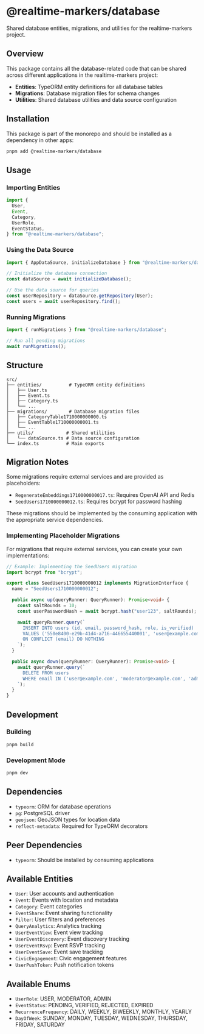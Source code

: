 # @realtime-markers/database

Shared database entities, migrations, and utilities for the realtime-markers project.

## Overview

This package contains all the database-related code that can be shared across different applications in the realtime-markers project:

- **Entities**: TypeORM entity definitions for all database tables
- **Migrations**: Database migration files for schema changes
- **Utilities**: Shared database utilities and data source configuration

## Installation

This package is part of the monorepo and should be installed as a dependency in other apps:

```bash
pnpm add @realtime-markers/database
```

## Usage

### Importing Entities

```typescript
import {
  User,
  Event,
  Category,
  UserRole,
  EventStatus,
} from "@realtime-markers/database";
```

### Using the Data Source

```typescript
import { AppDataSource, initializeDatabase } from "@realtime-markers/database";

// Initialize the database connection
const dataSource = await initializeDatabase();

// Use the data source for queries
const userRepository = dataSource.getRepository(User);
const users = await userRepository.find();
```

### Running Migrations

```typescript
import { runMigrations } from "@realtime-markers/database";

// Run all pending migrations
await runMigrations();
```

## Structure

```
src/
├── entities/          # TypeORM entity definitions
│   ├── User.ts
│   ├── Event.ts
│   ├── Category.ts
│   └── ...
├── migrations/        # Database migration files
│   ├── CategoryTable1710000000000.ts
│   ├── EventTable1710000000001.ts
│   └── ...
├── utils/            # Shared utilities
│   └── dataSource.ts # Data source configuration
└── index.ts          # Main exports
```

## Migration Notes

Some migrations require external services and are provided as placeholders:

- `RegenerateEmbeddings1710000000017.ts`: Requires OpenAI API and Redis
- `SeedUsers1710000000012.ts`: Requires bcrypt for password hashing

These migrations should be implemented by the consuming application with the appropriate service dependencies.

### Implementing Placeholder Migrations

For migrations that require external services, you can create your own implementations:

```typescript
// Example: Implementing the SeedUsers migration
import bcrypt from "bcrypt";

export class SeedUsers1710000000012 implements MigrationInterface {
  name = "SeedUsers1710000000012";

  public async up(queryRunner: QueryRunner): Promise<void> {
    const saltRounds = 10;
    const userPasswordHash = await bcrypt.hash("user123", saltRounds);

    await queryRunner.query(`
      INSERT INTO users (id, email, password_hash, role, is_verified)
      VALUES ('550e8400-e29b-41d4-a716-446655440001', 'user@example.com', '${userPasswordHash}', 'USER', true)
      ON CONFLICT (email) DO NOTHING
    `);
  }

  public async down(queryRunner: QueryRunner): Promise<void> {
    await queryRunner.query(`
      DELETE FROM users 
      WHERE email IN ('user@example.com', 'moderator@example.com', 'admin@example.com')
    `);
  }
}
```

## Development

### Building

```bash
pnpm build
```

### Development Mode

```bash
pnpm dev
```

## Dependencies

- `typeorm`: ORM for database operations
- `pg`: PostgreSQL driver
- `geojson`: GeoJSON types for location data
- `reflect-metadata`: Required for TypeORM decorators

## Peer Dependencies

- `typeorm`: Should be installed by consuming applications

## Available Entities

- `User`: User accounts and authentication
- `Event`: Events with location and metadata
- `Category`: Event categories
- `EventShare`: Event sharing functionality
- `Filter`: User filters and preferences
- `QueryAnalytics`: Analytics tracking
- `UserEventView`: Event view tracking
- `UserEventDiscovery`: Event discovery tracking
- `UserEventRsvp`: Event RSVP tracking
- `UserEventSave`: Event save tracking
- `CivicEngagement`: Civic engagement features
- `UserPushToken`: Push notification tokens

## Available Enums

- `UserRole`: USER, MODERATOR, ADMIN
- `EventStatus`: PENDING, VERIFIED, REJECTED, EXPIRED
- `RecurrenceFrequency`: DAILY, WEEKLY, BIWEEKLY, MONTHLY, YEARLY
- `DayOfWeek`: SUNDAY, MONDAY, TUESDAY, WEDNESDAY, THURSDAY, FRIDAY, SATURDAY
